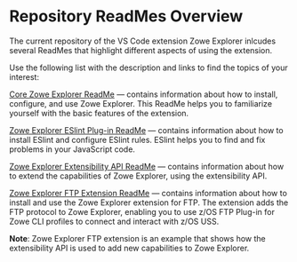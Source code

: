 # Repository ReadMes Overview

The current repository of the VS Code extension Zowe Explorer inlcudes several ReadMes that highlight different aspects of using the extension.

Use the following list with the description and links to find the topics of your interest:

[Core Zowe Explorer ReadMe](https://github.com/zowe/vscode-extension-for-zowe/tree/master/packages/zowe-explorer) — contains information about how to install, configure, and use Zowe Explorer. This ReadMe helps you to familiarize yourself with the basic features of the extension.

[Zowe Explorer ESlint Plug-in ReadMe](https://github.com/zowe/vscode-extension-for-zowe/tree/master/packages/eslint-plugin-zowe-explorer) — contains information about how to install ESlint and configure ESlint rules. ESlint helps you to find and fix problems in your JavaScript code. 

[Zowe Explorer Extensibility API ReadMe](https://github.com/zowe/vscode-extension-for-zowe/tree/master/packages/zowe-explorer-api) — contains information about how to extend the capabilities of Zowe Explorer, using the extensibility API.

[Zowe Explorer FTP Extension ReadMe](https://github.com/zowe/vscode-extension-for-zowe/tree/master/packages/zowe-explorer-ftp-extension) — contains information about how to install and use the Zowe Explorer extension for FTP. The extension adds the FTP protocol to Zowe Explorer, enabling you to use z/OS FTP Plug-in for Zowe CLI profiles to connect and interact with z/OS USS.

**Note**: Zowe Explorer FTP extension is an example that shows how the extensibility API is used to add new capabilities to Zowe Explorer.